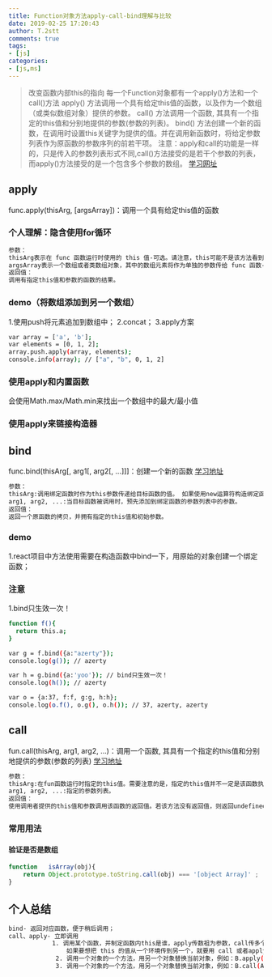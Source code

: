 ```yaml
---
title: Function对象方法apply-call-bind理解与比较
date: 2019-02-25 17:20:43
author: T.2stt
comments: true
tags:
- [js]
categories:
- [js,ms]
---
```

>改变函数内部this的指向
每一个Function对象都有一个apply()方法和一个call()方法 
apply() 方法调用一个具有给定this值的函数，以及作为一个数组（或类似数组对象）提供的参数。
call() 方法调用一个函数, 其具有一个指定的this值和分别地提供的参数(参数的列表)。
bind() 方法创建一个新的函数，在调用时设置this关键字为提供的值。并在调用新函数时，将给定参数列表作为原函数的参数序列的前若干项。
注意：apply和call的功能是一样的，只是传入的参数列表形式不同,call()方法接受的是若干个参数的列表，而apply()方法接受的是一个包含多个参数的数组。
[学习网址](https://developer.mozilla.org/zh-CN/docs/Web/JavaScript/Reference/Global_Objects/Function/apply)

## apply
func.apply(thisArg, [argsArray])：调用一个具有给定this值的函数
### 个人理解：隐含使用for循环
```bash
参数：
thisArg表示在 func 函数运行时使用的 this 值-可选。请注意，this可能不是该方法看到的实际值：如果这个函数处于非严格模式下，则指定为 null 或 undefined 时会自动替换为指向全局对象，原始值会被包装。
argsArray表示一个数组或者类数组对象，其中的数组元素将作为单独的参数传给 func 函数-可选。如果该参数的值为 null 或  undefined，则表示不需要传入任何参数。
返回值：
调用有指定this值和参数的函数的结果。
```
### demo（将数组添加到另一个数组）
1.使用push将元素追加到数组中；
2.concat；
3.apply方案
```bash
var array = ['a', 'b'];
var elements = [0, 1, 2];
array.push.apply(array, elements);
console.info(array); // ["a", "b", 0, 1, 2]
```
### 使用apply和内置函数
会使用Math.max/Math.min来找出一个数组中的最大/最小值
### 使用apply来链接构造器

## bind
func.bind(thisArg[, arg1[, arg2[, ...]]]：创建一个新的函数
[学习地址](https://developer.mozilla.org/zh-CN/docs/Web/JavaScript/Reference/Global_Objects/Function/bind)
```bash
参数：
thisArg:调用绑定函数时作为this参数传递给目标函数的值。 如果使用new运算符构造绑定函数，则忽略该值。当使用bind在setTimeout中创建一个函数（作为回调提供）时，作为thisArg传递的任何原始值都将转换为object。如果bind函数的参数列表为空，执行作用域的this将被视为新函数的thisArg。
arg1, arg2, ...:当目标函数被调用时，预先添加到绑定函数的参数列表中的参数。
返回值：
返回一个原函数的拷贝，并拥有指定的this值和初始参数。
```
### demo
1.react项目中方法使用需要在构造函数中bind一下，用原始的对象创建一个绑定函数；

### 注意
1.bind只生效一次！
```bash
function f(){
  return this.a;
}

var g = f.bind({a:"azerty"});
console.log(g()); // azerty

var h = g.bind({a:'yoo'}); // bind只生效一次！
console.log(h()); // azerty

var o = {a:37, f:f, g:g, h:h};
console.log(o.f(), o.g(), o.h()); // 37, azerty, azerty
```
## call
fun.call(thisArg, arg1, arg2, ...)：调用一个函数, 其具有一个指定的this值和分别地提供的参数(参数的列表)
[学习地址](https://developer.mozilla.org/zh-CN/docs/Web/JavaScript/Reference/Global_Objects/Function/call)
```bash
参数：
thisArg:在fun函数运行时指定的this值。需要注意的是，指定的this值并不一定是该函数执行时真正的this值，如果这个函数处于non-strict mode，则指定为null和undefined的this值会自动指向全局对象(浏览器中就是window对象)，同时值为原始值(数字，字符串，布尔值)的this会指向该原始值的自动包装对象。
arg1, arg2, ...:指定的参数列表。
返回值：
使用调用者提供的this值和参数调用该函数的返回值。若该方法没有返回值，则返回undefined。
```
### 常用用法
#### 验证是否是数组
```javascript
function   isArray(obj){ 
    return Object.prototype.toString.call(obj) === '[object Array]' ;
}
```

## 个人总结
```bash
bind- 返回对应函数，便于稍后调用；
call、apply- 立即调用
            1. 调用某个函数，并制定函数内this是谁，apply传数祖为参数，call传多个参数，
                如果要想把 this 的值从一个环境传到另一个，就要用 call 或者apply 方法;
             2. 调用一个对象的一个方法，用另一个对象替换当前对象，例如：B.apply(A, arguments);即A对象应用B对象的方法。
             3. 调用一个对象的一个方法，用另一个对象替换当前对象，例如：B.call(A, args1,args2);即A对象调用B对象的方法。
```
